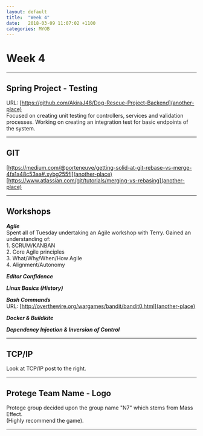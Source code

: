 ```yaml
---
layout: default
title:  "Week 4"
date:   2018-03-09 11:07:02 +1100
categories: MYOB
---
```


# [](#header-1)Week 4

* * *

## [](#header-2) Spring Project - Testing   
URL: [https://github.com/AkiraJ48/Dog-Rescue-Project-Backend](another-place)   
Focused on creating unit testing for controllers, services and validation processes.
Working on creating an integration test for basic endpoints of the system.

* * *

## [](#header-2) GIT

[https://medium.com/@porteneuve/getting-solid-at-git-rebase-vs-merge-4fa1a48c53aa#.xybg255fi](another-place)
[https://www.atlassian.com/git/tutorials/merging-vs-rebasing](another-place)

* * *

## [](#header-2) Workshops   

***Agile***   
Spent all of Tuesday undertaking an Agile workshop with Terry. Gained an understanding of:   
    1. SCRUM/KANBAN   
    2. Core Agile principles  
    3. What/Why/When/How Agile  
    4. Alignment/Autonomy   

***Editor Confidence***

***Linux Basics (History)***

***Bash Commands***   
URL: [http://overthewire.org/wargames/bandit/bandit0.html](another-place)

***Docker & Buildkite***

***Dependency Injection & Inversion of Control***

* * *

## [](#header-2) TCP/IP   
Look at TCP/IP post to the right.

* * *

## [](#header-2) Protege Team Name - Logo   
Protege group decided upon the group name "N7" which stems from Mass Effect.   
(Highly recommend the game).

* * *
